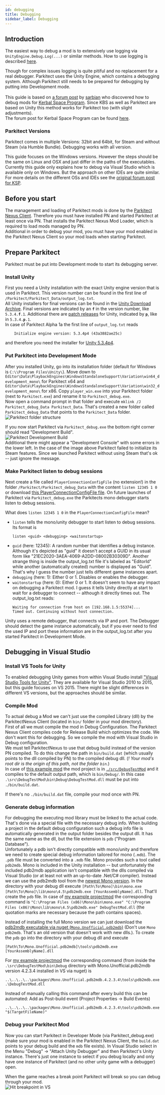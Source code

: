 ```yaml
---
id: debugging
title: Debugging
sidebar_label: Debugging
---
```


## Introduction
The easiest way to debug a mod is to extensively use logging via `UnityEngine.Debug.Log(...)` or similar methods. How to use logging is described [here](./Logging).

Though for complex issues logging is quite pitiful and no replacement for a real debugger. Parkitect uses the Unity Engine, which contains a debugging system. Although Parkitect still needs to be prepared for debugging by putting into Development mode.
<br/>
<br/>
This guide is based on [a forum post](http://forum.kerbalspaceprogram.com/index.php?/topic/102909-ksp-plugin-debugging-and-profiling-for-visual-studio-and-monodevelop-on-all-os/) by [sarbian](http://forum.kerbalspaceprogram.com/index.php?/profile/57146-sarbian/) who discovered how to debug mods for [Kerbal Space Program](https://kerbalspaceprogram.com). Since KBS as well as Parkitect are based on Unity this method works for Parkitect too (with slight adjustments).  
The forum post for Kerbal Space Program can be found [here](http://forum.kerbalspaceprogram.com/index.php?/topic/102909-ksp-plugin-debugging-and-profiling-for-visual-studio-and-monodevelop-on-all-os/).

### Parkitect Versions
Parkitect comes in multiple Versions: 32bit and 64bit, for Steam and without Steam (via Humble Bundle). Debugging works with all version.

This guide focuses on the Windows versions. However the steps should be the same on Linux and OSX and just differ in the paths of the executables.  
Currently this guide only explains how to debug via Visual Studio which is available only on Windows. But the approach on other IDEs are quite similar. For more details on the different OSs and IDEs see the [original forum post for KSP](http://forum.kerbalspaceprogram.com/index.php?/topic/102909-ksp-plugin-debugging-and-profiling-for-visual-studio-and-monodevelop-on-all-os/).

## Before you start
The management and loading of Parkitect mods is done by the [Parkitect Nexus Client](https://parkitectnexus.com/download-client). Therefore you must have installed PN and started Parkitect at least once via PN. That installs the Parkitect Nexus Mod Loader, which is required to load mods managed by PN.  
Additional in order to debug your mod, you must have your mod enabled in the Parkitect Nexus Client so your mod loads when starting Parkitect.

## Prepare Parkitect
Parkitect must be put into Development mode to start its debugging server.

### Install Unity
First you need a Unity installation with the exact Unity engine version that is used in Parkitect. This version number can be found in the first line of `/Parkitect/Parkitect_Data/output_log.txt`.  
All Unity installers for final versions can be found in the [Unity Download Archive](https://unity3d.com/get-unity/download/archive). Final versions are indicated by an **`f`** in the version number, like `5.3.4.`**`f`**`.1`. Additional there are [patch releases](https://unity3d.com/unity/qa/patch-releases) for Unity, indicated by **`p`**, like in `5.3.4.`**`p`**`.1`.  
In case of Parkitect Alpha 1a the first line of `output_log.txt` reads 
```
    Initialize engine version: 5.3.4p4 (43a3882ae25c)
```
and therefore you need the installer for [Unity 5.3.4p4](https://unity3d.com/unity/qa/patch-releases/5.3.4p4).

### Put Parkitect into Development Mode
After you installed Unity, go into its installation folder (default for Windows is `C:\\Program Files\Unity\`). Move down to `Editor\Data\PlaybackEngines\WindowsStandaloneSupport\Variation\win64_development_mono\` for Parkitect x64 and `Editor\Data\PlaybackEngines\WindowsStandaloneSupport\Variation\win32_development_mono\` for x86. Copy `player_win.exe` into your Parkitect folder (next to `Parkitect.exe`) and rename it to `Parkitect_debug.exe`.  
Now open a command prompt in that folder and execute `mklink /J Parkitect_debug_Data Parkitect_Data`. That's created a new folder called `Parkitect_debug_Data` that points to the `Parkitect_Data` folder.  
![Parkitect folder structure](https://raw.githubusercontent.com/Craxy/Parkitect-DebugMods/master/docs/wiki/img/ParkitectFolder.png)

If you now start Parkitect via `Parkitect_debug.exe` the bottom right corner should read "Development Build".  
![Parkitect Development Build](https://raw.githubusercontent.com/Craxy/Parkitect-DebugMods/master/docs/wiki/img/ParkitectDevelopmentBuild.png)  
Additional there might appear a "Development Console" with some errors in the lower left. In the case of the image above Parkitect failed to initialize its Steam features. Since we launched Parkitect without using Steam that's ok -- just ignore the message.

### Make Parkitect listen to debug sessions
Next create a file called `PlayerConnectionConfigFile` (no extension!) in the folder `/Parkitect/Parkitect_debug_Data` with the content `listen 12345 1 0` or download  [this PlayerConnectionConfigFile file](https://raw.githubusercontent.com/Craxy/Parkitect-DebugMods/master/docs/wiki/data/PlayerConnectionConfigFile). On future launches of Parkitect via `Parkitect_debug.exe` the Parkitects mono debugger starts listen to debug sessions.

What does `listen 12345 1 0` in the `PlayerConnectionConfigFile` mean?
- `listen` tells the mono/unity debugger to start listen to debug sessions.   
   Its format is 
   ```
   listen <guid> <debugging> <waitonstartup>
   ```
- `guid` (here: 12345): A random number that identifies a debug instance. Although it's depicted as "guid" it doesn't accept a GUID in its usual form like "21EC2020-3AEA-4069-A2DD-08002B30309D". Another strange thing is inside the output_log.txt file it's labeled as "EditorId" while another (automatically created) number is displayed as "Guid".   
   That's why I guess the number just tells different game instances apart.
- `debugging` (here: 1): Either 0 or 1. Disables or enables the debugger.
- `waitonstartup` (here: 0): Either 0 or 1. It doesn't seem to have any impact on debugging a Parkitect mod. I guess it tells Unity directly at start to wait for a debugger to connect -- although it directly times out. The output_log.txt reads:
   ```
   Waiting for connection from host on [192.168.1.5:55374]...
   Timed out. Continuing without host connection.
   ```
   
Unity uses a remote debugger, that connects via IP and port. The Debugger should detect the game instance automatically, but if you ever need to find the used IP and port these information are in the output_log.txt after you started Parkitect in Development Mode.

## Debugging in Visual Studio

### Install VS Tools for Unity
To enabled debugging Unity games from within Visual Studio install ["Visual Studio Tools for Unity"](https://visualstudiogallery.msdn.microsoft.com/8d26236e-4a64-4d64-8486-7df95156aba9). They are available for Visual Studio 2010 to 2015, but this guide focuses on VS 2015. There might be slight differences in different VS versions, but the approaches should be similar. 

### Compile Mod
To actual debug a Mod we can't just use the compiled Library (dll) by the ParkitectNexus Client (located in `bin/` folder in your mod directory).  
First of all we must compile the mod in Debug Configuration. The Parkitect Nexus Client compiles code for Release Build which optimizes the code. We don't want this for debugging. So we compile the mod with Visual Studio in Debug configuration.  
We must tell ParkitectNexus to use that debug build instead of the version PN compiled. To do this change the path in `bin/build.dat` (which usually points to the dll compiled by PN) to the compiled debug dll. (*! Your mod's root dir is the origin of this path, not the folder `bin`.*)  
In case of [this example mod](https://github.com/Craxy/Parkitect-DebugMods) the mod project is in [`./src/DebugTestMod`](https://github.com/Craxy/Parkitect-DebugMods/blob/master/src/DebugTestMod) and it compiles to the default output path, which is `bin/Debug/`. In this case `.\src\DebugTestMod\bin\Debug\DebugTestMod.dll` must be put into `./bin/build.dat`.

If there's no `./bin/build.dat` file, compile your mod once with PN.

### Generate debug information
For debugging the executing mod library must be linked to the actual code. That's done via a special file with the necessary debug info. When building a project in the default debug configuration such a debug info file is automatically generated in the output folder besides the output dll. It has the same name as the dll, but the file extension is `pdb` ("Program Database").  
Unfortunately a pdb isn't directly compatible with mono/unity and therefore we need to create special debug information tailored for mono (`.mdb`). The `.pdb` file must be converted into a `.mdb` file. Mono provides such a tool called `pdb2mdb`. Mono is included in the Unity installation -- but unfortunately the included pdb2mdb application isn't compatible with the dlls compiled via Visual Studio (or at least not with an up-to-date .Net/C# compiler). Instead we can use the pdb2mdb tool from the [newest Mono version](http://www.mono-project.com/download/). In the directory with your debug dll execute `[Path\To\Mono]\bin\mono.exe [Path\To\Mono]\lib\mono\4.5\pdb2mdb.exe [YourAssemblyName].dll`. That'll create the `pdb` file. In case of [my example projectmod](https://github.com/Craxy/Parkitect-DebugMods) the corresponding command is `"C:\Program Files (x86)\Mono\bin\mono.exe" "C:\Program Files (x86)\Mono\lib\mono\4.5\pdb2mdb.exe" DebugTestMod.dll` (the quotation marks are necessary because the path contains spaces).

Instead of installing the full Mono version we can just download the [pdb2mdb executable via nuget (`Mono.Unofficial.pdb2mdb`)](https://www.nuget.org/packages/Mono.Unofficial.pdb2mdb/) (Don't use `Mono pdb2mdb`. That's an old version that doesn't work with new dlls.). To create the `pdb` go into the directory with your debug dll and execute 
```
[Path\To\Mono.Unofficial.pdb2mdb]\tools\pdb2mdb.exe [YourAssemblyName].dll
```
For [my example projectmod](https://github.com/Craxy/Parkitect-DebugMods) the corresponding command (from inside the `.\src\DebugTestMod\bin\Debug` directory with Mono.Unofficial.pdb2mdb version 4.2.3.4 installed in VS via nuget) is
```
..\..\..\..\packages\Mono.Unofficial.pdb2mdb.4.2.3.4\tools\pdb2mdb.exe .\DebugTestMod.dll
```

Instead of manually calling this command after every build this can be automated: Add as Post-build event (Project Properties -> Build Events)
```
..\..\..\..\packages\Mono.Unofficial.pdb2mdb.4.2.3.4\tools\pdb2mdb.exe "$(TargetFileName)"
```


### Debug your Parkitect Mod
Now you can start Parkitect in Developer Mode (via Parkitect_debug.exe) (make sure your mod is enabled in the Parkitect Nexus Client, the `build.dat` points to your debug build and the `mdb` file exists). In Visual Studio select in the Menu "Debug" -> "Attach Unity Debugger" and then Parkitect's Unity instance. There's just one instance to select if you debug locally and only have one instance of Parkitect (and no other unity game with a debugger) open.

When the game reaches a break point Parkitect will break so you can debug through your mod.  
![Hit breakpoint in VS](https://raw.githubusercontent.com/Craxy/Parkitect-DebugMods/master/docs/wiki/img/HitBreakPointInVisualStudio.png)